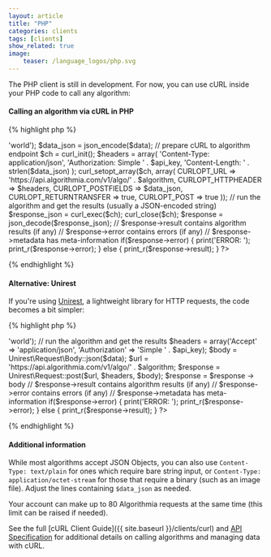```yaml
---
layout: article
title: "PHP"
categories: clients
tags: [clients]
show_related: true
image:
    teaser: /language_logos/php.svg
---
```


The PHP client is still in development.  For now, you can use cURL inside your PHP code to call any algorithm:

#### Calling an algorithm via cURL in PHP

{% highlight php %}
<?php

// get your API Key at https://algorithmia.com/user#credentials
$api_key = 'YOUR_API_KEY';

// pick an algorithm at https://algorithmia.com/algorithms -- and append a version number
$algorithm = 'util/Echo/0.2.1';

// most algorithms accept JSON Objects
$data = array('hello' => 'world');
$data_json = json_encode($data);

// prepare cURL to algorithm endpoint
$ch = curl_init();
$headers = array(
  'Content-Type: application/json',
  'Authorization: Simple ' . $api_key,
  'Content-Length: ' . strlen($data_json)
);
curl_setopt_array($ch, array(
  CURLOPT_URL => 'https://api.algorithmia.com/v1/algo/' . $algorithm,
  CURLOPT_HTTPHEADER => $headers,
  CURLOPT_POSTFIELDS => $data_json,
  CURLOPT_RETURNTRANSFER => true,
  CURLOPT_POST => true
));

// run the algorithm and get the results (usually a JSON-encoded string)
$response_json = curl_exec($ch);
curl_close($ch);
$response = json_decode($response_json);

// $response->result contains algorithm results (if any)
// $response->error contains errors (if any)
// $response->metadata has meta-information
if($response->error) {
  print('ERROR: ');
  print_r($response->error);
} else {
  print_r($response->result);
}

?>
{% endhighlight %}


#### Alternative: Unirest

If you're using [Unirest](http://unirest.io/php.html), a lightweight library for HTTP requests, the code becomes a bit simpler:

{% highlight php %}
<?php

// get your API Key at https://algorithmia.com/user#credentials
$api_key = 'YOUR_API_KEY';

// pick an algorithm at https://algorithmia.com/algorithms -- and append a version number
$algorithm = 'util/Echo/0.2.1';

// most algorithms accept JSON Objects
$data = array('hello' => 'world');

// run the algorithm and get the results
$headers = array('Accept' => 'application/json', 'Authorization' => 'Simple ' . $api_key);
$body = Unirest\Request\Body::json($data);
$url = 'https://api.algorithmia.com/v1/algo/' . $algorithm;
$response = Unirest\Request::post($url, $headers, $body);
$response = $response -> body

// $response->result contains algorithm results (if any)
// $response->error contains errors (if any)
// $response->metadata has meta-information
if($response->error) {
  print('ERROR: ');
  print_r($response->error);
} else {
  print_r($response->result);
}

?>
{% endhighlight %}

#### Additional information

While most algorithms accept JSON Objects, you can also use `Content-Type: text/plain` for ones which require bare string input, or `Content-Type: application/octet-stream` for those that require a binary (such as an image file). Adjust the lines containing `$data_json` as needed.

Your account can make up to 80 Algorithmia requests at the same time (this limit <a onclick="Intercom('show')">can be raised</a> if needed).

See the full [cURL Client Guide]({{ site.baseurl }}/clients/curl) and [API Specification](http://docs.algorithmia.com/#api-specification) for additional details
on calling algorithms and managing data with cURL.
